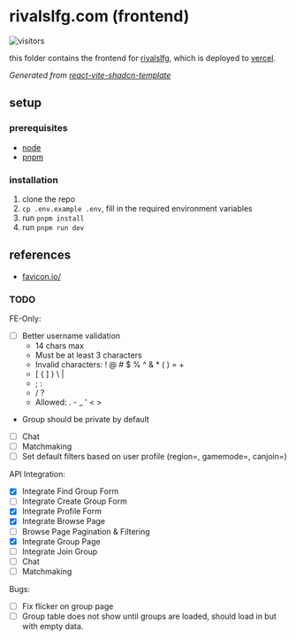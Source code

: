 # rivalslfg.com (frontend)

![visitors](https://img.shields.io/endpoint?url=https://vu-mi.com/api/v1/views?id=jcserv/rivalslfg.com/frontend)

this folder contains the frontend for [rivalslfg](https://rivalslfg.vercel.app/), which is deployed to [vercel](https://vercel.com).

_Generated from [react-vite-shadcn-template](https://github.com/jcserv/react-vite-shadcn-template)_

## setup

### prerequisites

- [node](https://nodejs.org/en)
- [pnpm](https://pnpm.io/installation)

### installation

1. clone the repo
2. `cp .env.example .env`, fill in the required environment variables
3. run `pnpm install`
4. run `pnpm run dev`

## references

- [favicon.io/](https://favicon.io/)

### TODO

FE-Only:
- [ ] Better username validation
  - 14 chars max
  - Must be at least 3 characters
  - Invalid characters: ! @ # $ % ^ & * ( ) = +
  - [ { ] } \ | 
  - ; :
  - / ?
  - Allowed: . - _ ' < > 
- Group should be private by default
- [ ] Chat
- [ ] Matchmaking
- [ ] Set default filters based on user profile (region=, gamemode=, canjoin=)

API Integration:
- [X] Integrate Find Group Form
- [ ] Integrate Create Group Form
- [X] Integrate Profile Form 
- [X] Integrate Browse Page
- [ ] Browse Page Pagination & Filtering
- [X] Integrate Group Page
- [ ] Integrate Join Group
- [ ] Chat
- [ ] Matchmaking

Bugs: 
- [ ] Fix flicker on group page
- [ ] Group table does not show until groups are loaded, should load in but with empty data.
